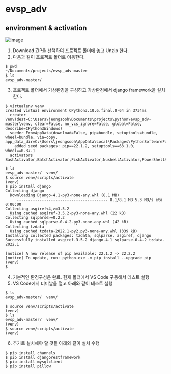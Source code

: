 # evsp_adv
## environment & activation
![image](https://user-images.githubusercontent.com/109661376/182842181-ba6afd4d-c701-4544-8589-50f2f34dc08b.png)
1. Download ZIP을 선택하여 프로젝트 폴더에 놓고 Unzip 한다.
2. 다음과 같이 프로젝트 폴더로 이동한다.
```
$ pwd
~/Documents/projects/evsp_adv-master
$ ls
evsp_adv-master/
```
3. 프로젝트 폴더에서 가상환경을 구성하고 가상환경에서 django framework을 설치한다.
```
$ virtualenv venv
created virtual environment CPython3.10.6.final.0-64 in 3734ms
  creator Venv(dest=C:\Users\jeongsooh\Documents\projects\python\evsp_adv-master\venv, clear=False, no_vcs_ignore=False, global=False, describe=CPython3Windows)
  seeder FromAppData(download=False, pip=bundle, setuptools=bundle, wheel=bundle, via=copy, app_data_dir=C:\Users\jeongsooh\AppData\Local\Packages\PythonSoftwareFoundation.Python.3.10_qbz5n2kfra8p0\LocalCache\Local\pypa\virtualenv)
    added seed packages: pip==22.1.2, setuptools==63.1.0, wheel==0.37.1
  activators BashActivator,BatchActivator,FishActivator,NushellActivator,PowerShellActivator,PythonActivator

$ ls
evsp_adv-master/  venv/
$ source venv/scripts/activate
(venv)
$ pip install django
Collecting django
  Downloading Django-4.1-py3-none-any.whl (8.1 MB)
     ---------------------------------------- 8.1/8.1 MB 5.3 MB/s eta 0:00:00
Collecting asgiref<4,>=3.5.2
  Using cached asgiref-3.5.2-py3-none-any.whl (22 kB)
Collecting sqlparse>=0.2.2
  Using cached sqlparse-0.4.2-py3-none-any.whl (42 kB)
Collecting tzdata
  Using cached tzdata-2022.1-py2.py3-none-any.whl (339 kB)
Installing collected packages: tzdata, sqlparse, asgiref, django
Successfully installed asgiref-3.5.2 django-4.1 sqlparse-0.4.2 tzdata-2022.1

[notice] A new release of pip available: 22.1.2 -> 22.2.2
[notice] To update, run: python.exe -m pip install --upgrade pip
(venv)
$
```
4. 기본적인 환경구성은 완료. 현재 폴더에서 VS Code 구동해서 테스트 실행
5. VS Code에서 터미날을 열고 아래와 같이 테스트 실행
```
$ ls
evsp_adv-master/  venv/

$ source venv/scripts/activate
(venv)
$ ls
evsp_adv-master/  venv/
(venv)
$ source venv/scripts/activate
(venv) 
```
6. 추가로 설치해야 할 것들 아래와 같이 설치 수행
```
$ pip install channels
$ pip install djangorestframework
$ pip install mysqlclient
$ pip install pillow
```
